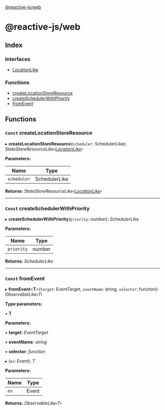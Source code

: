 [@reactive-js/web](README.md)

# @reactive-js/web

## Index

### Interfaces

* [LocationLike](interfaces/locationlike.md)

### Functions

* [createLocationStoreResource](README.md#const-createlocationstoreresource)
* [createSchedulerWithPriority](README.md#const-createschedulerwithpriority)
* [fromEvent](README.md#const-fromevent)

## Functions

### `Const` createLocationStoreResource

▸ **createLocationStoreResource**(`scheduler`: SchedulerLike): *StateStoreResourceLike‹[LocationLike](interfaces/locationlike.md)›*

**Parameters:**

Name | Type |
------ | ------ |
`scheduler` | SchedulerLike |

**Returns:** *StateStoreResourceLike‹[LocationLike](interfaces/locationlike.md)›*

___

### `Const` createSchedulerWithPriority

▸ **createSchedulerWithPriority**(`priority`: number): *SchedulerLike*

**Parameters:**

Name | Type |
------ | ------ |
`priority` | number |

**Returns:** *SchedulerLike*

___

### `Const` fromEvent

▸ **fromEvent**<**T**>(`target`: EventTarget, `eventName`: string, `selector`: function): *ObservableLike‹T›*

**Type parameters:**

▪ **T**

**Parameters:**

▪ **target**: *EventTarget*

▪ **eventName**: *string*

▪ **selector**: *function*

▸ (`ev`: Event): *T*

**Parameters:**

Name | Type |
------ | ------ |
`ev` | Event |

**Returns:** *ObservableLike‹T›*

